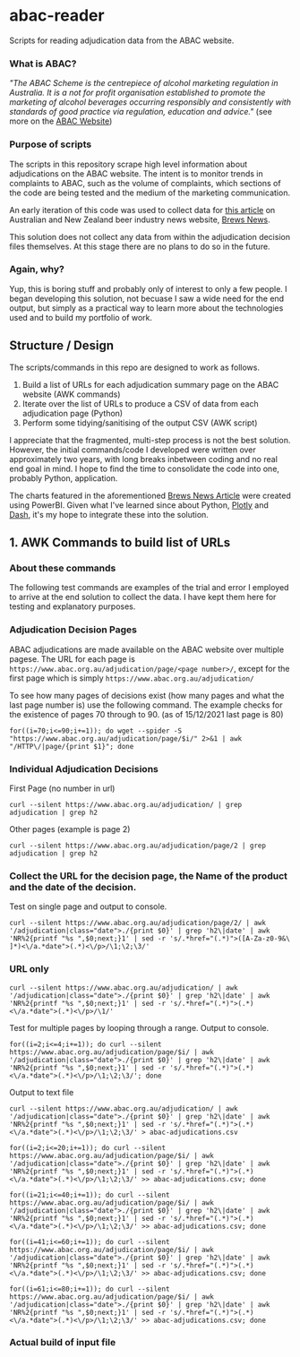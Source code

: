 # abac-reader

Scripts for reading adjudication data from the ABAC website.

### What is ABAC?

*"The ABAC Scheme is the centrepiece of alcohol marketing regulation in Australia.  It is a not for profit organisation established to promote the marketing of alcohol beverages occurring responsibly and consistently with standards of good practice via regulation, education and advice."* (see more on the [ABAC Website](https://www.abac.org.au/about/))

### Purpose of scripts
The scripts in this repository scrape high level information about adjudications on the ABAC website. The intent is to monitor trends in complaints to ABAC, such as the volume of complaints, which sections of the code are being tested and the medium of the marketing communication. 

An early iteration of this code was used to collect data for [this article](https://www.brewsnews.com.au/2021/12/22/complaints-spike-as-abac-judges-major-brands/) on Australian and New Zealand beer industry news website, [Brews News](https://www.brewsnews.com.au/).

This solution does not collect any data from within the adjudication decision files themselves. At this stage there are no plans to do so in the future.

### Again, why?
Yup, this is boring stuff and probably only of interest to only a few people. I began developing this solution, not becuase I saw a wide need for the end output, but simply as a practical way to learn more about the technologies used and to build my portfolio of work.

## Structure / Design
The scripts/commands in this repo are designed to work as follows.
1. Build a list of URLs for each adjudication summary page on the ABAC website (AWK commands)
2. Iterate over the list of URLs to produce a CSV of data from each adjudication page (Python)
3. Perform some tidying/sanitising of the output CSV (AWK script)

I appreciate that the fragmented, multi-step process is not the best solution. However, the initial commands/code I developed were written over approximately two years, with long breaks inbetween coding and no real end goal in mind. I hope to find the time to consolidate the code into one, probably Python, application.

The charts featured in the aforementioned [Brews News Article](https://www.brewsnews.com.au/2021/12/22/complaints-spike-as-abac-judges-major-brands/) were created using PowerBI. Given what I've learned since about Python, [Plotly](https://plotly.com/) and [Dash](https://dash.plotly.com/), it's my hope to integrate these into the solution.

## 1. AWK Commands to build list of URLs

### About these commands

The following test commands are examples of the trial and error I employed to arrive at the end solution to collect the data. I have kept them here for testing and explanatory purposes.

### Adjudication Decision Pages

ABAC adjudications are made available on the ABAC website over multiple pagese. The URL for each page is `https://www.abac.org.au/adjudication/page/<page number>/`, except for the first page which is simply `https://www.abac.org.au/adjudication/`

To see how many pages of decisions exist (how many pages and what the last page number is) use the following command. The example checks for the existence of pages 70 through to 90. (as of 15/12/2021 last page is 80)

`for((i=70;i<=90;i+=1)); do wget --spider -S "https://www.abac.org.au/adjudication/page/$i/" 2>&1 | awk "/HTTP\/|page/{print $1}"; done`

### Individual Adjudication Decisions


First Page (no number in url)

`curl --silent https://www.abac.org.au/adjudication/ | grep adjudication | grep h2`

Other pages (example is page 2)

`curl --silent https://www.abac.org.au/adjudication/page/2 | grep adjudication | grep h2`

### Collect the URL for the decision page, the Name of the product and the date of the decision.

Test on single page and output to console.

`curl --silent https://www.abac.org.au/adjudication/page/2/ | awk '/adjudication|class="date">./{print $0}' | grep 'h2\|date' | awk 'NR%2{printf "%s ",$0;next;}1' | sed -r 's/.*href="(.*)">([A-Za-z0-9&\ ]*)<\/a.*date">(.*)<\/p>/\1;\2;\3/'`

### URL only
`curl --silent https://www.abac.org.au/adjudication/ | awk '/adjudication|class="date">./{print $0}' | grep 'h2\|date' | awk 'NR%2{printf "%s ",$0;next;}1' | sed -r 's/.*href="(.*)">(.*)<\/a.*date">(.*)<\/p>/\1/'`

Test for multiple pages by looping through a range. Output to console.

`for((i=2;i<=4;i+=1)); do curl --silent https://www.abac.org.au/adjudication/page/$i/ | awk '/adjudication|class="date">./{print $0}' | grep 'h2\|date' | awk 'NR%2{printf "%s ",$0;next;}1' | sed -r 's/.*href="(.*)">(.*)<\/a.*date">(.*)<\/p>/\1;\2;\3/'; done`

Output to text file

`curl --silent https://www.abac.org.au/adjudication/ | awk '/adjudication|class="date">./{print $0}' | grep 'h2\|date' | awk 'NR%2{printf "%s ",$0;next;}1' | sed -r 's/.*href="(.*)">(.*)<\/a.*date">(.*)<\/p>/\1;\2;\3/' > abac-adjudications.csv`

`for((i=2;i<=20;i+=1)); do curl --silent https://www.abac.org.au/adjudication/page/$i/ | awk '/adjudication|class="date">./{print $0}' | grep 'h2\|date' | awk 'NR%2{printf "%s ",$0;next;}1' | sed -r 's/.*href="(.*)">(.*)<\/a.*date">(.*)<\/p>/\1;\2;\3/' >> abac-adjudications.csv; done`

`for((i=21;i<=40;i+=1)); do curl --silent https://www.abac.org.au/adjudication/page/$i/ | awk '/adjudication|class="date">./{print $0}' | grep 'h2\|date' | awk 'NR%2{printf "%s ",$0;next;}1' | sed -r 's/.*href="(.*)">(.*)<\/a.*date">(.*)<\/p>/\1;\2;\3/' >> abac-adjudications.csv; done`

`for((i=41;i<=60;i+=1)); do curl --silent https://www.abac.org.au/adjudication/page/$i/ | awk '/adjudication|class="date">./{print $0}' | grep 'h2\|date' | awk 'NR%2{printf "%s ",$0;next;}1' | sed -r 's/.*href="(.*)">(.*)<\/a.*date">(.*)<\/p>/\1;\2;\3/' >> abac-adjudications.csv; done`

`for((i=61;i<=80;i+=1)); do curl --silent https://www.abac.org.au/adjudication/page/$i/ | awk '/adjudication|class="date">./{print $0}' | grep 'h2\|date' | awk 'NR%2{printf "%s ",$0;next;}1' | sed -r 's/.*href="(.*)">(.*)<\/a.*date">(.*)<\/p>/\1;\2;\3/' >> abac-adjudications.csv; done`

### Actual build of input file

